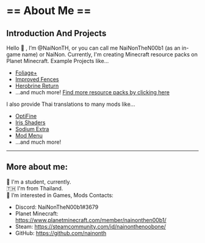 # == About Me ==
## Introduction And Projects
Hello 👋 , I’m @NaiNonTH, or you can call me NaiNonTheN00b1 (as an in-game name) or NaiNon. Currently, I'm creating Minecraft resource packs on Planet Minecraft.
Example Projects like...
- [Foliage+](https://www.planetminecraft.com/texture-pack/foliage-v-1-0/)
- [Improved Fences](https://www.planetminecraft.com/texture-pack/improved-fences-v1-0/)
- [Herobrine Return](https://www.planetminecraft.com/texture-pack/herobrine-return-5353071/)
- ...and much more! [Find more resource packs by clicking here](https://www.planetminecraft.com/member/nainonthen00b1/)

I also provide Thai translations to many mods like...
- [OptiFine](https://github.com/sp614x/optifine)
- [Iris Shaders](https://github.com/IrisShaders/Iris)
- [Sodium Extra](https://github.com/FlashyReese/sodium-extra-fabric)
- [Mod Menu](https://github.com/TerraformersMC/ModMenu)
- ...and much more!

---

## More about me:
📕 I'm a student, currently.  
🇹🇭 I'm from Thailand.  
👀 I’m interested in Games, Mods
Contacts:
- Discord: NaiNonTheN00b1#3679
- Planet Minecraft: https://www.planetminecraft.com/member/nainonthen00b1/
- Steam: https://steamcommunity.com/id/nainonthenoobone/
- GitHub: https://github.com/nainonth
